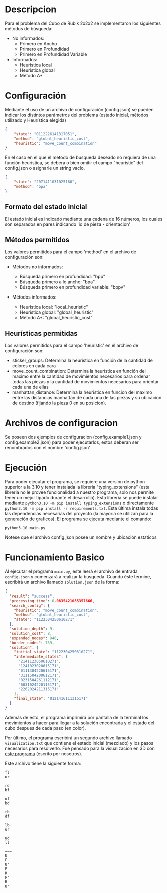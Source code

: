 # Descripcion
Para el problema del Cubo de Rubik 2x2x2 se implementaron los siguientes métodos de búsqueda: 
* No informados:
    - Primero en Ancho
    - Primero en Profundidad 
    - Primero en Profundidad Variable
* Informados:
    - Heurística local
    - Heurística global
    - Método A*

# Configuración
Mediante el uso de un archivo de configuración (config.json) se pueden indicar los distintos parámetros del problema (estado inicial, métodos utilizado y Heurística elegida)

``` json
{
    "state": "0112226141317051",
    "method": "global_heuristic_cost",      
    "heuristic": "move_count_combination"
}
```

En el caso en el que el metodo de busqueda deseado no requiera de una función heurística, se debera o bien omitir el campo "heuristic" del config.json o asignarle un string vacío.

```json
{
    "state": "2071411031025160",
    "method": "bpa"
}
```

## Formato del estado inicial
El estado inicial es indicado mediante una cadena de 16 números, los cuales son separados en pares indicando 'id de pieza - orientacion'

## Métodos permitidos
Los valores permitidos para el campo 'method' en el archivo de configuración son:
* Métodos no informados:
    - Búsqueda primero en profundidad: "bpp"
    - Búsqueda primero a lo ancho: "bpa"
    - Búsqueda primero en profundidad variable: "bppv"

* Métodos informados:
    - Heurística local: "local_heuristic"
    - Heurística global: "global_heuristic"
    - Método A*: "global_heuristic_cost"

## Heurísticas permitidas
Los valores permitidos para el campo 'heuristic' en el archivo de configuración son:
-   sticker_groups: Determina la heurística en función de la cantidad de colores en cada cara
-   move_count_combination: Determina la heurística en función del maximo entre la cantidad de movimientos necesarios para ordenar todas las piezas y la cantidad de movimientos necesarios para orientar cada una de ellas
-   manhattan_distance: Determina la heuristica en funcion del maximo entre las distancias manhattan de cada una de las piezas y su ubicacion de destino (fijando la pieza 0 en su posicion).

# Archivos de configuracion
Se poseen dos ejemplos de configuracion (config.example1.json y config.example2.json) para poder ejecutarlos, estos deberan ser renombrados con el nombre 'config.json'

# Ejecución
Para poder ejecutar el programa, se requiere una version de python superior a la 3.10 y tener instalada la libreria "typing_extensions" (esta libreria no le provee funcionalidad a nuestro programa, solo nos permite tener un mejor tipado durante el desarrollo).
Esta libreria se puede instalar mediante `python3.10 -m pip install typing_extensions` o directamente `python3.10 -m pip install -r requirements.txt`. Esta última instala todas las dependencias necesarias del proyecto (la mayoria se utilizan para la generación de graficos).
El programa se ejecuta mediante el comando:
```
python3.10 main.py
```
Notese que el archivo config.json posee un nombre y ubicación estaticos

# Funcionamiento Basico
Al ejecutar el programa `main.py`, este leerá el archivo de entrada `config.json` y comenzará a realizar la busqueda. Cuando éste termine, escribirá un archivo llamado `solution.json` de la forma:
```json
{
  "result": "success",
  "processing_time": 0.0835421085357666,
  "search_config": {
    "heuristic": "move_count_combination",
    "method": "global_heuristic_cost",
    "state": "1122304250610271"
  },
  "solution_depth": 9,
  "solution_cost": 8,
  "expanded_nodes": 946,
  "border_nodes": 739,
  "solution": {
    "initial_state": "1122304250610271",
    "intermediate_states": [
      "2141123050610271",
      "1241023020615171",
      "0111304220615171",
      "3111504200612171",
      "0231504261112171",
      "6031024220115171",
      "2262024211315171"
    ],
    "final_state": "0121416111315171"
  }
}
```

Además de esto, el programa imprimirá por pantalla de la terminal los movimientos a hacer para llegar a la solución encontrada y el estado del cubo despues de cada paso (en color).

Por último, el programa escribirá un segundo archivo llamado `visualization.txt` que contiene el estado inicial (mezclado) y los pasos necesarios para resolverlo. Fué pensado para la visualizacion en 3D con [este programa](https://github.com/alansartorio/rubik) (escrito por nosotros). 

Este archivo tiene la siguiente forma:

```
fl
ur

rd
bf

uf
bd

rb
df

lb
ur

ud
ll

===
U
F
U'
F
R
F'
R
U'
```
